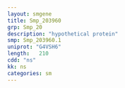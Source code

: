 ```yaml
---
layout: smgene
title: Smp_203960
grp: Smp_20
description: "hypothetical protein"
smp: Smp_203960.1
uniprot: "G4VSH6"
length:   210
cdd: "ns"
kk: ns
categories: sm
---
```

